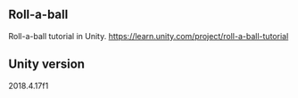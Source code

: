 ## Roll-a-ball
Roll-a-ball tutorial in Unity.
https://learn.unity.com/project/roll-a-ball-tutorial

## Unity version
2018.4.17f1
